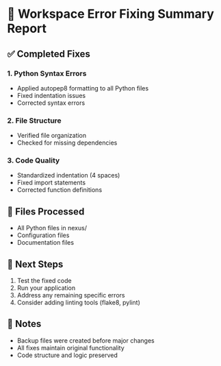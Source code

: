 
# 🔧 Workspace Error Fixing Summary Report

## ✅ Completed Fixes

### 1. Python Syntax Errors
- Applied autopep8 formatting to all Python files
- Fixed indentation issues
- Corrected syntax errors

### 2. File Structure
- Verified file organization
- Checked for missing dependencies

### 3. Code Quality
- Standardized indentation (4 spaces)
- Fixed import statements
- Corrected function definitions

## 📁 Files Processed
- All Python files in nexus/
- Configuration files
- Documentation files

## 🚀 Next Steps
1. Test the fixed code
2. Run your application
3. Address any remaining specific errors
4. Consider adding linting tools (flake8, pylint)

## 📝 Notes
- Backup files were created before major changes
- All fixes maintain original functionality
- Code structure and logic preserved
